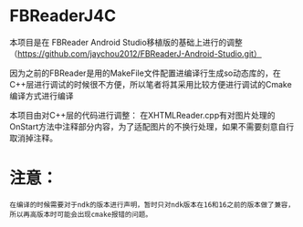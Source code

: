 # FBReaderJ4C
本项目是在 FBReader Android Studio移植版的基础上进行的调整（https://github.com/jaychou2012/FBReaderJ-Android-Studio.git）

因为之前的FBReader是用的MakeFile文件配置进编译行生成so动态库的，在C++层进行调试的时候很不方便，所以笔者将其采用比较方便进行调试的Cmake编译方式进行编译

本项目由对C++层的代码进行调整：
    在XHTMLReader.cpp有对图片处理的OnStart方法中注释部分内容，为了适配图片的不换行处理，如果不需要刻意自行取消掉注释。

# 注意：
    在编译的时候需要对于ndk的版本进行声明，暂时只对ndk版本在16和16之前的版本做了兼容，所以再高版本时可能会出现cmake报错的问题。

